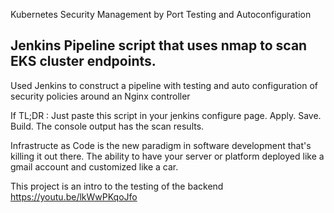 Kubernetes Security Management by Port Testing and Autoconfiguration

## Jenkins Pipeline script that uses nmap to scan EKS cluster endpoints.

Used Jenkins to construct a pipeline with testing and auto configuration of security policies around an Nginx controller

If TL;DR : Just paste this script in your jenkins configure page. Apply. Save. Build. The console output has the scan results.

Infrastructe as Code is the new paradigm in software development that's killing it out there.
The ability to have your server or platform deployed like a gmail account and customized like a car.

This project is an intro to the testing of the backend
https://youtu.be/lkWwPKqoJfo
